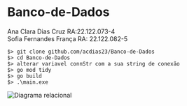 # Banco-de-Dados

Ana Clara Dias Cruz RA:22.122.073-4 <br>
Sofia Fernandes França RA: 22.122.082-5

```
$> git clone github.com/acdias23/Banco-de-Dados
$> cd Banco-de-Dados
$> alterar variavel connStr com a sua string de conexão
$> go mod tidy
$> go build
$> .\main.exe
```
![Diagrama relacional](https://github.com/acdias23/Banco-de-Dados/assets/117086723/ce9391b4-516f-42bb-820d-01e5eead1592)
